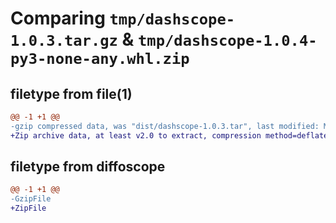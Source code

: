 # Comparing `tmp/dashscope-1.0.3.tar.gz` & `tmp/dashscope-1.0.4-py3-none-any.whl.zip`

## filetype from file(1)

```diff
@@ -1 +1 @@
-gzip compressed data, was "dist/dashscope-1.0.3.tar", last modified: Mon Apr 10 14:28:31 2023, max compression
+Zip archive data, at least v2.0 to extract, compression method=deflate
```

## filetype from diffoscope

```diff
@@ -1 +1 @@
-GzipFile
+ZipFile
```

